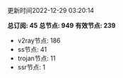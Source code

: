 更新时间2022-12-29 03:20:14

**总订阅: 45**
**总节点: 949**
**有效节点: 239**
- v2ray节点: 186
- ss节点: 41
- trojan节点: 11
- ssr节点: 1

